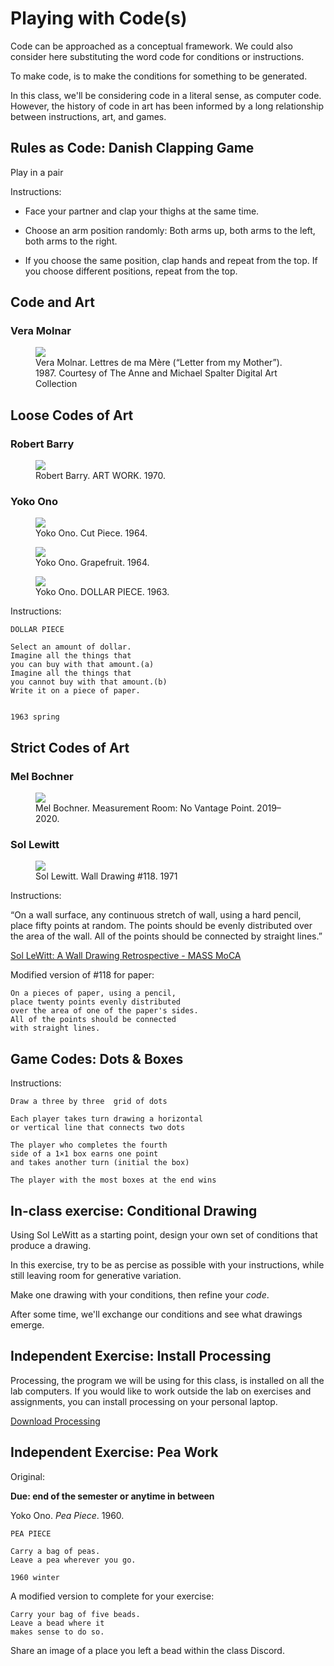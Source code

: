 # Playing with Code(s)

Code can be approached as a conceptual framework.
We could also consider here substituting the word code for conditions or instructions.

To make code, is to make the conditions for something to be generated.

In this class, we'll be considering code in a literal sense, as computer code. However, the history of code in art has been informed by a long relationship between instructions, art, and games.

## Rules as Code: Danish Clapping Game

Play in a pair

Instructions:

- Face your partner and clap your thighs at the same time.

- Choose an arm position randomly: Both arms up, both arms to the left, both arms to the right.

- If you choose the same position, clap hands and repeat from the top. If you choose different positions, repeat from the top.

## Code and Art

### Vera Molnar

<figure> <img src = "../assets/images/code_00_molar.jpg" ><figcaption>Vera Molnar. Lettres de ma Mère (“Letter from my Mother”). 1987. Courtesy of The Anne and Michael Spalter Digital Art Collection</figcaption></figure>


## Loose Codes of Art

### Robert Barry

<figure> <img src = "../assets/images/code_00_barry.jpg" ><figcaption>Robert Barry. ART WORK. 1970.</figcaption></figure>

### Yoko Ono

<figure> <img src = "../assets/images/code_00_ono_00.jpg" ><figcaption>Yoko Ono. Cut Piece. 1964.</figcaption></figure>

<figure> <img src = "../assets/images/code_00_ono_02.jpg" ><figcaption>Yoko Ono. Grapefruit. 1964. </figcaption></figure>

<figure> <img src = "../assets/images/code_00_ono_01.jpg" ><figcaption>Yoko Ono. DOLLAR PIECE. 1963. </figcaption></figure>

Instructions:
```
DOLLAR PIECE

Select an amount of dollar.
Imagine all the things that
you can buy with that amount.(a)
Imagine all the things that
you cannot buy with that amount.(b)
Write it on a piece of paper.


1963 spring
```

## Strict Codes of Art

### Mel Bochner

<figure> <img src = "../assets/images/code_00.jpg" ><figcaption>Mel Bochner. Measurement Room: No Vantage Point. 2019–2020.</figcaption></figure>

### Sol Lewitt

<figure> <img src = "../assets/images/code_00_lewitt_01.jpg" ><figcaption>Sol Lewitt. Wall Drawing #118. 1971 </figcaption></figure>

Instructions:

“On a wall surface, any continuous stretch of
wall, using a hard pencil, place fifty points at
random. The points should be evenly distributed
over the area of the wall. All of the points should
be connected by straight lines.”

[Sol LeWitt: A Wall Drawing Retrospective - MASS MoCA](https://www.youtube.com/embed/c4cgB4vJ2XY?si=qiUEQj92Rs8d8plU)

Modified version of #118 for paper:

```
On a pieces of paper, using a pencil,
place twenty points evenly distributed
over the area of one of the paper's sides.
All of the points should be connected
with straight lines.
```

## Game Codes: Dots & Boxes

Instructions:
```
Draw a three by three  grid of dots

Each player takes turn drawing a horizontal
or vertical line that connects two dots

The player who completes the fourth
side of a 1×1 box earns one point 
and takes another turn (initial the box)

The player with the most boxes at the end wins
```

## In-class exercise: Conditional Drawing

Using Sol LeWitt as a starting point, design your own set of conditions that produce a drawing.

In this exercise, try to be as percise as possible with your instructions, while still leaving room for generative variation.

Make one drawing with your conditions, then refine your *code*.

After some time, we'll exchange our conditions and see what drawings emerge.

## Independent Exercise: Install Processing

Processing, the program we will be using for this class, is installed on all the lab computers. If you would like to work outside the lab on exercises and assignments, you can install processing on your personal laptop.

[Download Processing](https://processing.org/download)

## Independent Exercise: Pea Work

Original:

**Due: end of the semester or anytime in between**

Yoko Ono. *Pea Piece*. 1960.

```
PEA PIECE

Carry a bag of peas.
Leave a pea wherever you go.

1960 winter
```

A modified version to complete for your exercise:

```
Carry your bag of five beads.
Leave a bead where it 
makes sense to do so.
```

Share an image of a place you left a bead within the class Discord.


